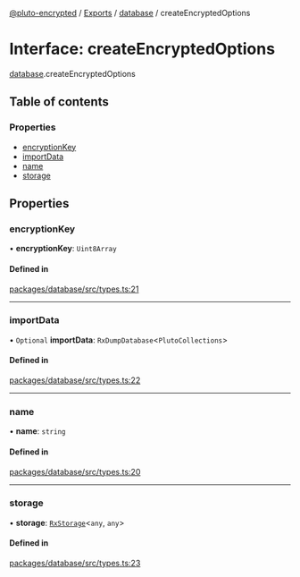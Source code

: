 [@pluto-encrypted](../README.md) / [Exports](../modules.md) / [database](../modules/database.md) / createEncryptedOptions

# Interface: createEncryptedOptions

[database](../modules/database.md).createEncryptedOptions

## Table of contents

### Properties

- [encryptionKey](database.createEncryptedOptions.md#encryptionkey)
- [importData](database.createEncryptedOptions.md#importdata)
- [name](database.createEncryptedOptions.md#name)
- [storage](database.createEncryptedOptions.md#storage)

## Properties

### encryptionKey

• **encryptionKey**: `Uint8Array`

#### Defined in

[packages/database/src/types.ts:21](https://github.com/atala-community-projects/pluto-encrypted/blob/b730e61/packages/database/src/types.ts#L21)

___

### importData

• `Optional` **importData**: `RxDumpDatabase`\<`PlutoCollections`\>

#### Defined in

[packages/database/src/types.ts:22](https://github.com/atala-community-projects/pluto-encrypted/blob/b730e61/packages/database/src/types.ts#L22)

___

### name

• **name**: `string`

#### Defined in

[packages/database/src/types.ts:20](https://github.com/atala-community-projects/pluto-encrypted/blob/b730e61/packages/database/src/types.ts#L20)

___

### storage

• **storage**: [`RxStorage`](encryption.RxStorage.md)\<`any`, `any`\>

#### Defined in

[packages/database/src/types.ts:23](https://github.com/atala-community-projects/pluto-encrypted/blob/b730e61/packages/database/src/types.ts#L23)
